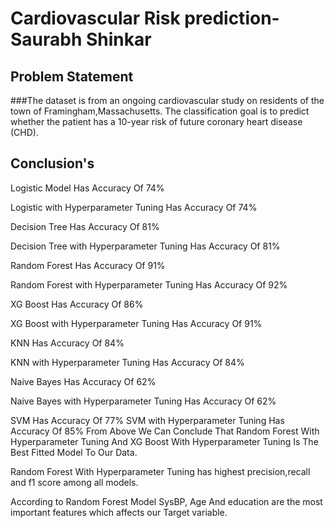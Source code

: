 # Cardiovascular Risk prediction- Saurabh Shinkar

## Problem Statement 
###The dataset is from an ongoing cardiovascular study on residents of the town of Framingham,Massachusetts. The classification goal is to predict whether the patient has a 10-year risk of future coronary heart disease (CHD).

## Conclusion's
Logistic Model Has Accuracy Of 74%

Logistic with Hyperparameter Tuning Has Accuracy Of 74%

Decision Tree Has Accuracy Of 81%

Decision Tree with Hyperparameter Tuning Has Accuracy Of 81%

Random Forest Has Accuracy Of 91%

Random Forest with Hyperparameter Tuning Has Accuracy Of 92%

XG Boost Has Accuracy Of 86%

XG Boost with Hyperparameter Tuning Has Accuracy Of 91%

KNN Has Accuracy Of 84%

KNN with Hyperparameter Tuning Has Accuracy Of 84%

Naive Bayes Has Accuracy Of 62%

Naive Bayes with Hyperparameter Tuning Has Accuracy Of 62%

SVM Has Accuracy Of 77%
SVM with Hyperparameter Tuning Has Accuracy Of 85%
From Above We Can Conclude That Random Forest With Hyperparameter Tuning And XG Boost With Hyperparameter Tuning Is The Best Fitted Model To Our Data.

Random Forest With Hyperparameter Tuning has highest precision,recall and f1 score among all models.

According to Random Forest Model SysBP, Age And education are the most important features which affects our Target variable.
